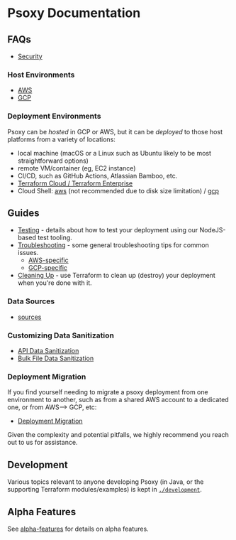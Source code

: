 # Psoxy Documentation

## FAQs

- [Security](faq-security.md)

### Host Environments

- [AWS](aws/getting-started.md)
- [GCP](gcp/getting-started.md)

### Deployment Environments

Psoxy can be _hosted_ in GCP or AWS, but it can be _deployed_ to those host platforms from a variety
of locations:

- local machine (macOS or a Linux such as Ubuntu likely to be most straightforward options)
- remote VM/container (eg, EC2 instance)
- CI/CD, such as GitHub Actions, Atlassian Bamboo, etc.
- [Terraform Cloud / Terraform Enterprise](terraform-cloud.md)
- Cloud Shell: [aws](aws/cloud-shell.md) (not recommended due to disk size limitation) /
  [gcp](gcp/cloud-shell.md)

## Guides

- [Testing](testing.md) - details about how to test your deployment using our NodeJS-based test
  tooling.
- [Troubleshooting](troubleshooting.md) - some general troubleshooting tips for common issues.
  - [AWS-specific](aws/troubleshooting.md)
  - [GCP-specific](gcp/troubleshooting.md)
- [Cleaning Up](cleaning-up.md) - use Terraform to clean up (destroy) your deployment when you're
  done with it.

### Data Sources

- [sources](sources)

### Customizing Data Sanitization

- [API Data Sanitization](api-data-sanitization.md)
- [Bulk File Data Sanitization](bulk-file-data-sanitization.md)

### Deployment Migration

If you find yourself needing to migrate a psoxy deployment from one environment to another, such as
from a shared AWS account to a dedicated one, or from AWS--> GCP, etc:

- [Deployment Migration](deployment-migration.md)

Given the complexity and potential pitfalls, we highly recommend you reach out to us for assistance.

## Development

Various topics relevant to anyone developing Psoxy (in Java, or the supporting Terraform
modules/examples) is kept in [`./development`](./development).

## Alpha Features

See [alpha-features](development/alpha-features/README.md) for details on alpha features.
